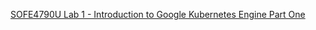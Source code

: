 [SOFE4790U Lab 1 - Introduction to Google Kubernetes Engine Part One](https://youtu.be/mN5rZ46wJqc)

